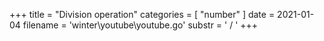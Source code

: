 +++
title = "Division operation"
categories = [ "number" ]
date = 2021-01-04
filename = 'winter\youtube\youtube.go'
substr = ' / '
+++
